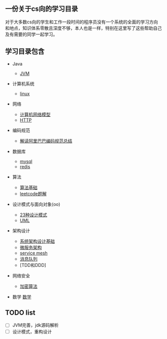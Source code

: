 ## 一份关于cs向的学习目录
对于大多数cs向的学生和工作一段时间的程序员没有一个系统的全面的学习方向和地点，知识体系零散且深度不够，本人也是一样，特别在这里写了这些帮助自己及有需要的同学一起学习。

## 学习目录包含
- Java
  - [JVM](https://github.com/zhaobaixing/JavaNotes/blob/master/notes/java/JVM.md)

- 计算机系统
  - [linux](https://github.com/zhaobaixing/JavaNotes/blob/master/notes/csos/linux.md)

- 网络
  - [计算机网络模型]()
  - [HTTP]()

- 编码规范
  - [解读阿里巴巴编码规范总结]()

- 数据库
  - [mysql](https://github.com/zhaobaixing/JavaNotes/blob/master/notes/database/mysql.md)
  - [redis](https://github.com/zhaobaixing/JavaNotes/blob/master/notes/database/redis.md)

- 算法
  - [算法基础](https://github.com/zhaobaixing/JavaNotes/blob/master/notes/algorithm/算法基础.md)
  - [leetcode题解](https://github.com/zhaobaixing/JavaNotes/blob/master/notes/algorithm/算法基础.md)

- 设计模式与面向对象(oo)
  - [23种设计模式](https://github.com/zhaobaixing/JavaNotes/blob/master/notes/designPatternOO/23种设计模式.md)
  - [UML](https://github.com/zhaobaixing/JavaNotes/blob/master/notes/designPatternOO/UML.md)

- 架构设计
  - [系统架构设计基础]()
  - [微服务架构]()
  - [service mesh]()
  - [消息队列]()
  - [TDD和DDD]


- 网络安全
  - [加密算法]()

- 数学
  [数学]()
## TODO list
- [ ] JVM完善，jdk源码解析
- [ ] 设计模式，重构设计